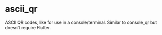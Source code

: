 # ascii_qr
ASCII QR codes, like for use in a console/terminal.  Similar to console_qr but doesn't require Flutter.
